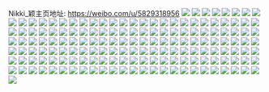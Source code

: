 Nikki_颖主页地址: https://weibo.com/u/5829318956 
![](https://wx4.sinaimg.cn/mw2000/006mve9uly1h9cwjupjzpj32bd2bd7wm.jpg) 
![](https://wx4.sinaimg.cn/mw2000/006mve9uly1h9cwk01r6bj32c0340kjp.jpg) 
![](https://wx4.sinaimg.cn/mw2000/006mve9uly1h9cwk53pipj32bf339kjo.jpg) 
![](https://wx4.sinaimg.cn/mw2000/006mve9uly1h9cwkc49vzj326m2kokjo.jpg) 
![](https://wx4.sinaimg.cn/mw2000/006mve9uly1h9cwkh5ey9j30ly0ly431.jpg) 
![](https://wx4.sinaimg.cn/mw2000/006mve9uly1h98iv9qn3qj31qe2974qq.jpg) 
![](https://wx4.sinaimg.cn/mw2000/006mve9uly1h98ive4a6tj328a2z47wi.jpg) 
![](https://wx4.sinaimg.cn/mw2000/006mve9uly1h98ivh7fggj32c0340u0y.jpg) 
![](https://wx4.sinaimg.cn/mw2000/006mve9uly1h98ivvlm4qj327k340hdu.jpg) 
![](https://wx4.sinaimg.cn/mw2000/006mve9uly1h98ivqnnqmj32eo37kqv7.jpg) 
![](https://wx4.sinaimg.cn/mw2000/006mve9uly1h98ivjg8coj31wf2ncnpd.jpg) 
![](https://wx4.sinaimg.cn/mw2000/006mve9uly1h98ivyh4y7j32c0340x6q.jpg) 
![](https://wx4.sinaimg.cn/mw2000/006mve9uly1h98ivmvbc6j31ra2a07wi.jpg) 
![](https://wx4.sinaimg.cn/mw2000/006mve9uly1h98ivbprdej32c0340hdt.jpg) 
![](https://wx4.sinaimg.cn/mw2000/006mve9uly1h98ivt4ylkj32b53324qr.jpg) 
![](https://wx4.sinaimg.cn/mw2000/006mve9uly1h98iv7xbrzj32c0340x6p.jpg) 
![](https://wx4.sinaimg.cn/mw2000/006mve9uly1h98aun8pemj31sc2dsu0y.jpg) 
![](https://wx4.sinaimg.cn/mw2000/006mve9uly1h98aupwj8wj31sc2dsb2b.jpg) 
![](https://wx4.sinaimg.cn/mw2000/006mve9uly1h92n1ilfraj32c0340b2a.jpg) 
![](https://wx4.sinaimg.cn/mw2000/006mve9uly1h92n1cybn6j32c0340hdu.jpg) 
![](https://wx4.sinaimg.cn/mw2000/006mve9uly1h92n1lim1kj322u3007wi.jpg) 
![](https://wx4.sinaimg.cn/mw2000/006mve9uly1h8vglx7tlkj30wi1fgwqc.jpg) 
![](https://wx4.sinaimg.cn/mw2000/006mve9uly1h8t9rn25qej30ru1dan7c.jpg) 
![](https://wx4.sinaimg.cn/mw2000/006mve9uly1h8t9rnpvujj30pg1abqcc.jpg) 
![](https://wx4.sinaimg.cn/mw2000/006mve9uly1h8ss6lw7n0j32c0340kjm.jpg) 
![](https://wx4.sinaimg.cn/mw2000/006mve9uly1h8ss6jdvggj32c03404qq.jpg) 
![](https://wx4.sinaimg.cn/mw2000/006mve9uly1h8rv6mks1lj318g0tmgzd.jpg) 
![](https://wx4.sinaimg.cn/mw2000/006mve9uly1h8rv6n54sxj318g0tm120.jpg) 
![](https://wx4.sinaimg.cn/mw2000/006mve9uly1h8rv6lm0cfj318g0tm156.jpg) 
![](https://wx4.sinaimg.cn/mw2000/006mve9uly1h8rv7089e5j31wj2ot1kz.jpg) 
![](https://wx4.sinaimg.cn/mw2000/006mve9uly1h8rv6ur3nsj32832sse82.jpg) 
![](https://wx4.sinaimg.cn/mw2000/006mve9uly1h8rv76h710j335s2df4qu.jpg) 
![](https://wx4.sinaimg.cn/mw2000/006mve9uly1h8rv6r5fh6j324331hhdt.jpg) 
![](https://wx4.sinaimg.cn/mw2000/006mve9uly1h8rv77bt8vj30zb0r3n56.jpg) 
![](https://wx4.sinaimg.cn/mw2000/006mve9uly1h8rv781fzjj30zi0p6gvk.jpg) 
![](https://wx4.sinaimg.cn/mw2000/006mve9uly1h8rv78madfj318g0tm16y.jpg) 
![](https://wx4.sinaimg.cn/mw2000/006mve9uly1h8rv79j72hj31nx27wb29.jpg) 
![](https://wx4.sinaimg.cn/mw2000/006mve9uly1h8qybx9f30j32c0340u0y.jpg) 
![](https://wx4.sinaimg.cn/mw2000/006mve9uly1h8qj8aqfgrj31ra0zkdlp.jpg) 
![](https://wx4.sinaimg.cn/mw2000/006mve9uly1h8iwbd9844j31lx37knpe.jpg) 
![](https://wx4.sinaimg.cn/mw2000/006mve9uly1h8iwbhb328j337k2511l0.jpg) 
![](https://wx4.sinaimg.cn/mw2000/006mve9uly1h8iwbqmrhhj31lx37ku0y.jpg) 
![](https://wx4.sinaimg.cn/mw2000/006mve9uly1h8iwbtp92gj31lx37kx6p.jpg) 
![](https://wx4.sinaimg.cn/mw2000/006mve9uly1h8iwby5k5gj336c248u0z.jpg) 
![](https://wx4.sinaimg.cn/mw2000/006mve9uly1h8iwbvif7uj336c248npf.jpg) 
![](https://wx4.sinaimg.cn/mw2000/006mve9uly1h8iwbnhy5wj336k2511l1.jpg) 
![](https://wx4.sinaimg.cn/mw2000/006mve9uly1h8iwballhuj325137khdw.jpg) 
![](https://wx4.sinaimg.cn/mw2000/006mve9uly1h8iwc54952j325137k1l1.jpg) 
![](https://wx4.sinaimg.cn/mw2000/006mve9uly1h8iwcc4p59j337k2517wm.jpg) 
![](https://wx4.sinaimg.cn/mw2000/006mve9uly1h8iwciulckj337k2514qt.jpg) 
![](https://wx4.sinaimg.cn/mw2000/006mve9uly1h8iwcqn0p9j337k251e86.jpg) 
![](https://wx4.sinaimg.cn/mw2000/006mve9uly1h8iwcx62nij34tc37knpo.jpg) 
![](https://wx4.sinaimg.cn/mw2000/006mve9uly1h8iwd1padbj34tc37ku12.jpg) 
![](https://wx4.sinaimg.cn/mw2000/006mve9uly1h8iwd4c68rj32c0340b29.jpg) 
![](https://wx4.sinaimg.cn/mw2000/006mve9uly1h8iwd8aczqj32c03401kz.jpg) 
![](https://wx4.sinaimg.cn/mw2000/006mve9uly1h8iwdf4y2aj32c03401kz.jpg) 
![](https://wx4.sinaimg.cn/mw2000/006mve9uly1h8iwdidwodj329n340e82.jpg) 
![](https://wx4.sinaimg.cn/mw2000/006mve9uly1h8f25xx6jzj31sc2dshdu.jpg) 
![](https://wx4.sinaimg.cn/mw2000/006mve9uly1h8f26gsraaj31sc2dsqv6.jpg) 
![](https://wx4.sinaimg.cn/mw2000/006mve9uly1h8c20u2lhhj30wi1hg1aj.jpg) 
![](https://wx4.sinaimg.cn/mw2000/006mve9uly1h8c20tg9c4j30wi1ycqo2.jpg) 
![](https://wx4.sinaimg.cn/mw2000/006mve9uly1h88l777fl4j30rw0s8dn4.jpg) 
![](https://wx4.sinaimg.cn/mw2000/006mve9uly1h864li2dv1j30rq119dl9.jpg) 
![](https://wx4.sinaimg.cn/mw2000/006mve9uly1h852ib4x2fj32c03407wj.jpg) 
![](https://wx4.sinaimg.cn/mw2000/006mve9uly1h7t8r775toj32c0340x6q.jpg) 
![](https://wx4.sinaimg.cn/mw2000/006mve9uly1h7t8r8pcnpj30wi1jyh3x.jpg) 
![](https://wx4.sinaimg.cn/mw2000/006mve9uly1h7q2kojorxj32c0340kjo.jpg) 
![](https://wx4.sinaimg.cn/mw2000/006mve9uly1h7q2kpug9kj30wi1iytqb.jpg) 
![](https://wx4.sinaimg.cn/mw2000/006mve9uly1h7q2krag17j32c03401kz.jpg) 
![](https://wx4.sinaimg.cn/mw2000/006mve9uly1h7o9uyhopgj31le1le7ub.jpg) 
![](https://wx4.sinaimg.cn/mw2000/006mve9uly1h7o9uxorkgj31o01o0qsd.jpg) 
![](https://wx4.sinaimg.cn/mw2000/006mve9uly1h7o9uzp0smj31o02807wh.jpg) 
![](https://wx4.sinaimg.cn/mw2000/006mve9uly1h7o9uwo3x7j31gs2804qp.jpg) 
![](https://wx4.sinaimg.cn/mw2000/006mve9uly1h7l5u8m96hj31sc2dsb2b.jpg) 
![](https://wx4.sinaimg.cn/mw2000/006mve9uly1h7dbm14vy3j32c02tge84.jpg) 
![](https://wx4.sinaimg.cn/mw2000/006mve9uly1h7c6828ye9j31o01vrnpe.jpg) 
![](https://wx4.sinaimg.cn/mw2000/006mve9uly1h7c68pxgqgj32c030uhdv.jpg) 
![](https://wx4.sinaimg.cn/mw2000/006mve9uly1h7aw3ei4vqj32c02c048m.jpg) 
![](https://wx4.sinaimg.cn/mw2000/006mve9uly1h7aw3jnqvuj32c0340npe.jpg) 
![](https://wx4.sinaimg.cn/mw2000/006mve9uly1h7aw3rpqnaj31sc2dsk0v.jpg) 
![](https://wx4.sinaimg.cn/mw2000/006mve9uly1h79wg7y4j6j32c0340e83.jpg) 
![](https://wx4.sinaimg.cn/mw2000/006mve9uly1h79wg4vv9zj32c0340wmk.jpg) 
![](https://wx4.sinaimg.cn/mw2000/006mve9uly1h78k61vt18j30q60xeqag.jpg) 
![](https://wx4.sinaimg.cn/mw2000/006mve9uly1h78k61j9f6j31mg36ckjl.jpg) 
![](https://wx4.sinaimg.cn/mw2000/006mve9uly1h78k60c1h5j32412xpq70.jpg) 
![](https://wx4.sinaimg.cn/mw2000/006mve9uly1h78k62hoitj32c02c0kjl.jpg) 
![](https://wx4.sinaimg.cn/mw2000/006mve9uly1h76fki4w79j30tq16xgmg.jpg) 
![](https://wx4.sinaimg.cn/mw2000/006mve9uly1h76fkjft6mj30wi1d5k9c.jpg) 
![](https://wx4.sinaimg.cn/mw2000/006mve9uly1h76fkiw2xvj30wi1c2h4h.jpg) 
![](https://wx4.sinaimg.cn/mw2000/006mve9uly1h760ii7s37j31o02ubkjl.jpg) 
![](https://wx4.sinaimg.cn/mw2000/006mve9uly1h72z3m5mk8j31o0280k34.jpg) 
![](https://wx4.sinaimg.cn/mw2000/006mve9uly1h6x48n9q8yj30wi1lwwgr.jpg) 
![](https://wx4.sinaimg.cn/mw2000/006mve9ugy1h6siibic3zj30wi1ycb29.jpg) 
![](https://wx4.sinaimg.cn/mw2000/006mve9ugy1h6sertybmxj31xe2p0npe.jpg) 
![](https://wx4.sinaimg.cn/mw2000/006mve9ugy1h6r4bvk2i1j31o0280e82.jpg) 
![](https://wx4.sinaimg.cn/mw2000/006mve9ugy1h6r4bzfsqpj31hy2p5dyb.jpg) 
![](https://wx4.sinaimg.cn/mw2000/006mve9uly1h6i2dbx4tij32c034048k.jpg) 
![](https://wx4.sinaimg.cn/mw2000/006mve9uly1h6i2ddkgmmj30wr1z0din.jpg) 
![](https://wx4.sinaimg.cn/mw2000/006mve9uly1h6i2gsmqcmj32c0340n8h.jpg) 
![](https://wx4.sinaimg.cn/mw2000/006mve9uly1h6h0jpnhqgj32c02c0wng.jpg) 
![](https://wx4.sinaimg.cn/mw2000/006mve9uly1h6h0jze5svj32c02c04qr.jpg) 
![](https://wx4.sinaimg.cn/mw2000/006mve9uly1h6h0juaegcj32c02c043h.jpg) 
![](https://wx4.sinaimg.cn/mw2000/006mve9uly1h6glq7bsbtj30he0zkjv0.jpg) 
![](https://wx4.sinaimg.cn/mw2000/006mve9uly1h6ek3cv7lpj31vo1euwp0.jpg) 
![](https://wx4.sinaimg.cn/mw2000/006mve9uly1h6ek2tvol8j32c03401kz.jpg) 
![](https://wx4.sinaimg.cn/mw2000/006mve9uly1h6ek3u8p1wj32c0340b2c.jpg) 
![](https://wx4.sinaimg.cn/mw2000/006mve9uly1h6ek31jaw2j32c0340hdv.jpg) 
![](https://wx4.sinaimg.cn/mw2000/006mve9uly1h6ek2qu490j32c0340n2n.jpg) 
![](https://wx4.sinaimg.cn/mw2000/006mve9uly1h6ek38x10zj32672xu1kz.jpg) 
![](https://wx4.sinaimg.cn/mw2000/006mve9uly1h6ek3zkbckj32c02rdhdh.jpg) 
![](https://wx4.sinaimg.cn/mw2000/006mve9uly1h6ek3bymwtj32c03401kz.jpg) 
![](https://wx4.sinaimg.cn/mw2000/006mve9uly1h6ek3er2wuj31lj0wikbs.jpg) 
![](https://wx4.sinaimg.cn/mw2000/006mve9uly1h6c1c39y3xj30lq12awy0.jpg) 
![](https://wx4.sinaimg.cn/mw2000/006mve9uly1h68a3042xuj32c03404qs.jpg) 
![](https://wx4.sinaimg.cn/mw2000/006mve9uly1h650ixde07j32c034045b.jpg) 
![](https://wx4.sinaimg.cn/mw2000/006mve9uly1h6430dggerj33402c0b29.jpg) 
![](https://wx4.sinaimg.cn/mw2000/006mve9uly1h6430icsa1j316o1kxwna.jpg) 
![](https://wx4.sinaimg.cn/mw2000/006mve9uly1h6430hmd74j32c03401l0.jpg) 
![](https://wx4.sinaimg.cn/mw2000/006mve9uly1h6430lqugxj32c03401kz.jpg) 
![](https://wx4.sinaimg.cn/mw2000/006mve9uly1h6430c1714j32c02yp1l0.jpg) 
![](https://wx4.sinaimg.cn/mw2000/006mve9uly1h6430mbs8sj316o1kx77j.jpg) 
![](https://wx4.sinaimg.cn/mw2000/006mve9uly1h5qw6nrsb4j32c03407wk.jpg) 
![](https://wx4.sinaimg.cn/mw2000/006mve9uly1h5qw6rod3aj32c02yre84.jpg) 
![](https://wx4.sinaimg.cn/mw2000/006mve9uly1h5q51kvjd4j32c03407wi.jpg) 
![](https://wx4.sinaimg.cn/mw2000/006mve9uly1h5q51fsrqxj31o0280hdt.jpg) 
![](https://wx4.sinaimg.cn/mw2000/006mve9uly1h5q51itcg4j315o2bc7wh.jpg) 
![](https://wx4.sinaimg.cn/mw2000/006mve9uly1h5q51rfapfj30u011vdr0.jpg) 
![](https://wx4.sinaimg.cn/mw2000/006mve9uly1h5k5u48874j32c0340hdu.jpg) 
![](https://wx4.sinaimg.cn/mw2000/006mve9uly1h5k5u5h057j32h52ume82.jpg) 
![](https://wx4.sinaimg.cn/mw2000/006mve9uly1h5jelvp4hyj32ad2uou0y.jpg) 
![](https://wx4.sinaimg.cn/mw2000/006mve9uly1h57ce49wcfj318z1u07wh.jpg) 
![](https://wx4.sinaimg.cn/mw2000/006mve9uly1h57cep0c7ej31o0280npd.jpg) 
![](https://wx4.sinaimg.cn/mw2000/006mve9uly1h57cdnpw1ej33402c07wj.jpg) 
![](https://wx4.sinaimg.cn/mw2000/006mve9uly1h57ceuqyekj32c0340e81.jpg) 
![](https://wx4.sinaimg.cn/mw2000/006mve9uly1h57cf2td4uj33402c0qv6.jpg) 
![](https://wx4.sinaimg.cn/mw2000/006mve9uly1h4eehb5lesj31o01nkkjl.jpg) 
![](https://wx4.sinaimg.cn/mw2000/006mve9uly1h4eehg3lznj31o0280u0x.jpg) 
![](https://wx4.sinaimg.cn/mw2000/006mve9uly1h4eeipy3slj32801o01ky.jpg) 
![](https://wx4.sinaimg.cn/mw2000/006mve9uly1h4eeh9stv3j32c03401ky.jpg) 
![](https://wx4.sinaimg.cn/mw2000/006mve9uly1h4eehe6w9rj31x22f61ky.jpg) 
![](https://wx4.sinaimg.cn/mw2000/006mve9uly1h4eeip69i4j316o1kxb29.jpg) 
![](https://wx4.sinaimg.cn/mw2000/006mve9uly1h46yi6mjn1j31o0280x6p.jpg) 
![](https://wx4.sinaimg.cn/mw2000/006mve9uly1h46yi7gc3bj32801o04qq.jpg) 
![](https://wx4.sinaimg.cn/mw2000/006mve9uly1h46yi5sq6uj31401hc7e3.jpg) 
![](https://wx4.sinaimg.cn/mw2000/006mve9uly1h3u4uos4wxj31o02807wi.jpg) 
![](https://wx4.sinaimg.cn/mw2000/006mve9uly1h3u4um098nj315o1n2e1z.jpg) 
![](https://wx4.sinaimg.cn/mw2000/006mve9uly1h3u4unlnxlj32801o04qq.jpg) 
![](https://wx4.sinaimg.cn/mw2000/006mve9uly1h3u4us6nlgj30u01400vs.jpg) 
![](https://wx4.sinaimg.cn/mw2000/006mve9uly1h3u4uqdmn2j334022skjn.jpg) 
![](https://wx4.sinaimg.cn/mw2000/006mve9uly1h3u4ulihajj30u0140tew.jpg) 
![](https://wx4.sinaimg.cn/mw2000/006mve9uly1h3u4urscv0j322c1b8npe.jpg) 
![](https://wx4.sinaimg.cn/mw2000/006mve9uly1h3u4uumuhpj30xc230b29.jpg) 
![](https://wx4.sinaimg.cn/mw2000/006mve9uly1h3u4uty9c0j32rj20ou0z.jpg) 
![](https://wx4.sinaimg.cn/mw2000/006mve9uly1h3hg0wcju5j31gc1n7u0x.jpg) 
![](https://wx4.sinaimg.cn/mw2000/006mve9uly1h3hfkexsabj31jk2231kx.jpg) 
![](https://wx4.sinaimg.cn/mw2000/006mve9uly1h3hfkefhcjj31jk223x3e.jpg) 
![](https://wx4.sinaimg.cn/mw2000/006mve9uly1h2s2e3z2zkj32801jxx6p.jpg) 
![](https://wx4.sinaimg.cn/mw2000/006mve9uly1h09krs90dfj318g1n8wr8.jpg) 
![](https://wx4.sinaimg.cn/mw2000/006mve9uly1h09krvb9f5j32801o0hdu.jpg) 

